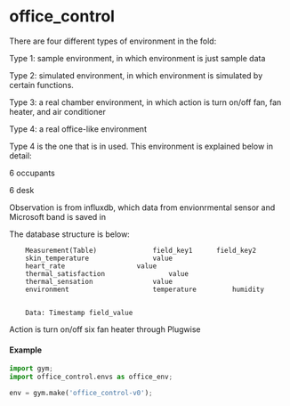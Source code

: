 # office_control

There are four different types of environment in the fold:

Type 1: sample environment, in which environment is just sample data

Type 2: simulated environment, in which environment is simulated by certain functions.

Type 3: a real chamber environment, in which action is turn on/off fan, fan heater, and air conditioner

Type 4: a real office-like environment

Type 4 is the one that is in used.  This environment is explained below in detail:

6 occupants

6 desk

Observation is from influxdb, which data from envionrmental sensor and Microsoft band is saved in

The database structure is below:

		Measurement(Table) 				field_key1 		field_key2   
		skin_temperature  				value
		heart_rate 					value
		thermal_satisfaction				value
		thermal_sensation				value
		environment 					temperature 		humidity 


        Data: Timestamp field_value

Action is turn on/off six fan heater through Plugwise

#### Example

```python
import gym;
import office_control.envs as office_env;

env = gym.make('office_control-v0');

